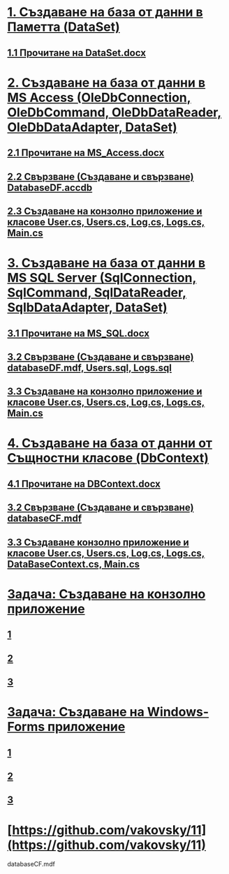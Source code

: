 # [1. Създаване на база от данни в Паметта (DataSet)](https://github.com/vakovsky/11/tree/mainory)
## [1.1 Прочитане на DataSet.docx](https://github.com/vakovsky/11/tree/main/access)
# [2. Създаване на база от данни в MS Access (OleDbConnection, OleDbCommand, OleDbDataReader, OleDbDataAdapter, DataSet)](https://github.com/vakovsky/11/tree/main/access)
## [2.1 Прочитане на MS_Access.docx](https://github.com/vakovsky/11/tree/main/access)
## [2.2 Свързване (Създаване и свързване) DatabaseDF.accdb](https://github.com/vakovsky/11/tree/main/access)
## [2.3 Създаване на конзолно приложение и класове User.cs, Users.cs, Log.cs, Logs.cs, Main.cs](https://github.com/vakovsky/11/tree/main/access)
# [3. Създаване на база от данни в MS SQL Server (SqlConnection, SqlCommand, SqlDataReader, SqlbDataAdapter, DataSet)](https://github.com/vakovsky/11/tree/main/mssql)
## [3.1 Прочитане на MS_SQL.docx](https://github.com/vakovsky/11/tree/main/mssql)
## [3.2 Свързване (Създаване и свързване) databaseDF.mdf, Users.sql, Logs.sql ](https://github.com/vakovsky/11/tree/main/mssql)
## [3.3 Създаване на конзолно приложение и класове User.cs, Users.cs, Log.cs, Logs.cs, Main.cs](https://github.com/vakovsky/11/tree/main/mssql)
# [4. Създаване на база от данни от Същностни класове (DbContext)](https://github.com/vakovsky/11/tree/main/dbcontext)
## [4.1 Прочитане на DBContext.docx](https://github.com/vakovsky/11/tree/main/dbcontext)
## [3.2 Свързване (Създаване и свързване) databaseCF.mdf](https://github.com/vakovsky/11/tree/main/dbcontext)
## [3.3 Създаване конзолно приложение и класове User.cs, Users.cs, Log.cs, Logs.cs, DataBaseContext.cs, Main.cs](https://github.com/vakovsky/11/tree/main/dbcontext)
# [Задача: Създаване на конзолно приложение](https://github.com/vakovsky/11/tree/main/)
## [1](https://github.com/vakovsky/11/tree/main/dbcontext)
## [2](https://github.com/vakovsky/11/tree/main/dbcontext)
## [3](https://github.com/vakovsky/11/tree/main/dbcontext)
# [Задача: Създаване на Windows-Forms приложение](https://github.com/vakovsky/11/tree/main/)
## [1](https://github.com/vakovsky/11/tree/main/dbcontext)
## [2](https://github.com/vakovsky/11/tree/main/dbcontext)
## [3](https://github.com/vakovsky/11/tree/main/dbcontext)
# [https://github.com/vakovsky/11](https://github.com/vakovsky/11)
databaseCF.mdf
